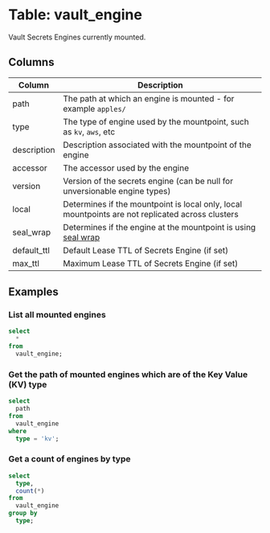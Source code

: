 # Table: vault_engine

Vault Secrets Engines currently mounted.

## Columns

| Column | Description |
| - | - |
| path | The path at which an engine is mounted - for example `apples/` |
| type | The type of engine used by the mountpoint, such as `kv`, `aws`, etc |
| description | Description associated with the mountpoint of the engine |
| accessor | The accessor used by the engine |
| version | Version of the secrets engine (can be null for unversionable engine types) |
| local | Determines if the mountpoint is local only, local mountpoints are not replicated across clusters |
| seal_wrap | Determines if the engine at the mountpoint is using [seal wrap](https://www.vaultproject.io/docs/enterprise/sealwrap) |
| default_ttl | Default Lease TTL of Secrets Engine (if set) |
| max_ttl | Maximum Lease TTL of Secrets Engine (if set) |


## Examples

### List all mounted engines

```sql
select
  *
from
  vault_engine;
```

### Get the path of mounted engines which are of the Key Value (KV) type

```sql
select
  path
from
  vault_engine
where
  type = 'kv';
```

### Get a count of engines by type

```sql
select
  type,
  count(*)
from
  vault_engine
group by
  type;
```